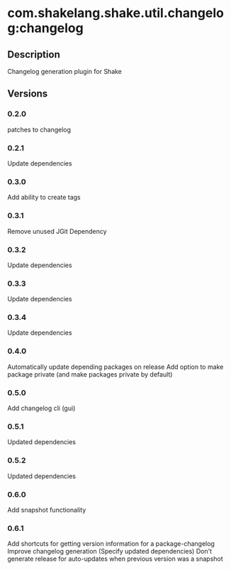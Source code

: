 # com.shakelang.shake.util.changelog:changelog
## Description
Changelog generation plugin for Shake
## Versions
### 0.2.0
patches to changelog
### 0.2.1
Update dependencies
### 0.3.0
Add ability to create tags
### 0.3.1
Remove unused JGit Dependency
### 0.3.2
Update dependencies
### 0.3.3
Update dependencies
### 0.3.4
Update dependencies
### 0.4.0
Automatically update depending packages on release
Add option to make package private (and make packages private by default)
### 0.5.0
Add changelog cli (gui)
### 0.5.1
Updated dependencies
### 0.5.2
Updated dependencies
### 0.6.0
Add snapshot functionality
### 0.6.1
Add shortcuts for getting version information for a package-changelog
Improve changelog generation (Specify updated dependencies)
Don't generate release for auto-updates when previous version was a snapshot